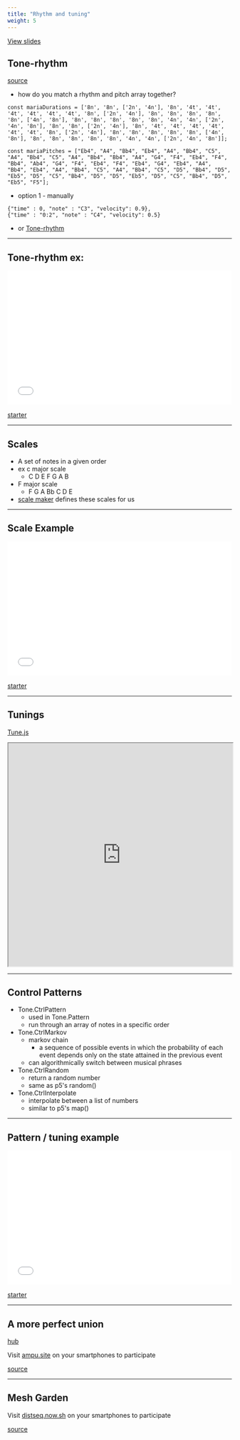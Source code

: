 ```yaml
---
title: "Rhythm and tuning"
weight: 5
---
```


<a href="../rhythm-and-tuning-slides" target="_blank">View slides</a>

## Tone-rhythm

[source](https://github.com/scraggo/tone-rhythm)

- how do you match a rhythm and pitch array together? 

```
const mariaDurations = ['8n', '8n', ['2n', '4n'], '8n', '4t', '4t', '4t', '4t', '4t', '4t', '8n', ['2n', '4n'], '8n', '8n', '8n', '8n', '8n', ['4n', '8n'], '8n', '8n', '8n', '8n', '8n', '4n', '4n', ['2n', '4n', '8n'], '8n', '8n', ['2n', '4n'], '8n', '4t', '4t', '4t', '4t', '4t', '4t', '8n', ['2n', '4n'], '8n', '8n', '8n', '8n', '8n', ['4n', '8n'], '8n', '8n', '8n', '8n', '8n', '4n', '4n', ['2n', '4n', '8n']];

const mariaPitches = ["Eb4", "A4", "Bb4", "Eb4", "A4", "Bb4", "C5", "A4", "Bb4", "C5", "A4", "Bb4", "Bb4", "A4", "G4", "F4", "Eb4", "F4", "Bb4", "Ab4", "G4", "F4", "Eb4", "F4", "Eb4", "G4", "Eb4", "A4", "Bb4", "Eb4", "A4", "Bb4", "C5", "A4", "Bb4", "C5", "D5", "Bb4", "D5", "Eb5", "D5", "C5", "Bb4", "D5", "D5", "Eb5", "D5", "C5", "Bb4", "D5", "Eb5", "F5"];
```

- option 1 - manually
```
{"time" : 0, "note" : "C3", "velocity": 0.9},
{"time" : "0:2", "note" : "C4", "velocity": 0.5}
```
- or [Tone-rhythm](https://github.com/scraggo/tone-rhythm/blob/master/src/tone-rhythm.js#L102)
  
---

## Tone-rhythm ex:

<iframe height="300" style="width: 100%;" scrolling="no" title="Tone-rhythm - Maria " src="//codepen.io/lsuddem/embed/zbNyeK/?height=300&theme-id=35490&default-tab=js,result" frameborder="no" allowtransparency="true" allowfullscreen="true">
  See the Pen <a href='https://codepen.io/lsuddem/pen/zbNyeK/'>Tone-rhythm - Maria </a> by LSU DDEM
  (<a href='https://codepen.io/lsuddem'>@lsuddem</a>) on <a href='https://codepen.io'>CodePen</a>.
</iframe>

[starter](https://codepen.io/lsuddem/pen/qvRgOp)

---

## Scales 

- A set of notes in a given order
- ex c major scale
  - C D E F G A B 
- F major scale
  - F G A Bb C D E
- [scale maker](https://github.com/davidcole1977/scale-maker) defines these scales for us

---

## Scale Example

<iframe height="300" style="width: 100%;" scrolling="no" title="Tone + Teoria - Scales / Chords" src="//codepen.io/lsuddem/embed/pYRGeb/?height=300&theme-id=35490&default-tab=js,result" frameborder="no" allowtransparency="true" allowfullscreen="true">
  See the Pen <a href='https://codepen.io/lsuddem/pen/pYRGeb/'>Tone + Teoria - Scales / Chords</a> by LSU DDEM
  (<a href='https://codepen.io/lsuddem'>@lsuddem</a>) on <a href='https://codepen.io'>CodePen</a>.
</iframe>

[starter](https://codepen.io/lsuddem/pen/GereRg?editors=0011)

---

## Tunings

[Tune.js](https://github.com/abbernie/tune)

<iframe src="https://abbernie.github.io/tune/" width="100%" height="500px"></iframe>

---
## Control Patterns

- Tone.CtrlPattern
  - used in Tone.Pattern
  - run through an array of notes in a specific order
- Tone.CtrlMarkov
  - markov chain
    - a sequence of possible events in which the probability of each event depends only on the state attained in the previous event
  - can algorithmically switch between musical phrases 
- Tone.CtrlRandom
  - return a random number
  - same as p5's random()
- Tone.CtrlInterpolate
  - interpolate between a list of numbers
  - similar to p5's map()

---

## Pattern / tuning example

<iframe height="300" style="width: 100%;" scrolling="no" title="Tone Ctrl and Tuning" src="//codepen.io/lsuddem/embed/QodXJm/?height=300&theme-id=35490&default-tab=js,result" frameborder="no" allowtransparency="true" allowfullscreen="true">
  See the Pen <a href='https://codepen.io/lsuddem/pen/QodXJm/'>Tone Ctrl and Tuning</a> by LSU DDEM
  (<a href='https://codepen.io/lsuddem'>@lsuddem</a>) on <a href='https://codepen.io'>CodePen</a>.
</iframe>

[starter](https://codepen.io/lsuddem/pen/PLWMWQ?editors=1011)

---

## A more perfect union 

[hub](https://ampu.site/hub.html)

Visit [ampu.site](http://ampu.site)  on your smartphones to participate

[source](https://github.com/tatecarson/a-more-pefect-union)

---


## Mesh Garden 

Visit [distseq.now.sh](http://distseq.now.sh) on your smartphones to participate

[source](https://github.com/tatecarson/distributedSequencer)